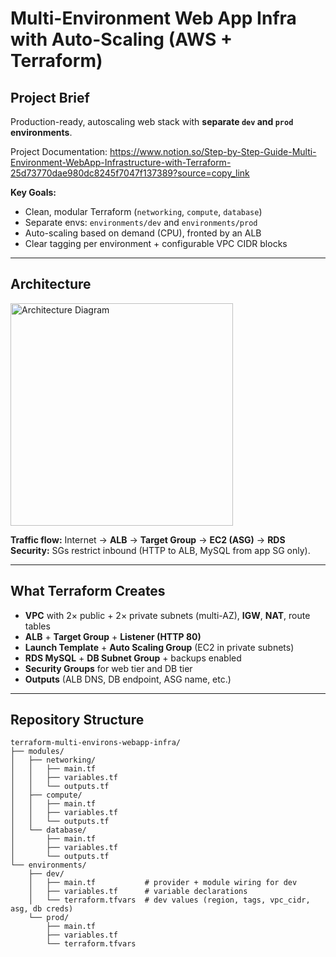 # Multi-Environment Web App Infra with Auto-Scaling (AWS + Terraform)

## Project Brief
Production-ready, autoscaling web stack with **separate `dev` and `prod` environments**. 

Project Documentation: https://www.notion.so/Step-by-Step-Guide-Multi-Environment-WebApp-Infrastructure-with-Terraform-25d73770dae980dc8245f7047f137389?source=copy_link

**Key Goals:**
- Clean, modular Terraform (`networking`, `compute`, `database`)
- Separate envs: `environments/dev` and `environments/prod`
- Auto-scaling based on demand (CPU), fronted by an ALB
- Clear tagging per environment + configurable VPC CIDR blocks

---

## Architecture
<img width="356" height="356" alt="Architecture Diagram" src="https://github.com/user-attachments/assets/5419f763-7dc6-4db4-b7dc-01a469bd7484" />

**Traffic flow:** Internet → **ALB** → **Target Group** → **EC2 (ASG)** → **RDS**  
**Security:** SGs restrict inbound (HTTP to ALB, MySQL from app SG only).

---

## What Terraform Creates
- **VPC** with 2× public + 2× private subnets (multi-AZ), **IGW**, **NAT**, route tables  
- **ALB** + **Target Group** + **Listener (HTTP 80)**  
- **Launch Template** + **Auto Scaling Group** (EC2 in private subnets)  
- **RDS MySQL** + **DB Subnet Group** + backups enabled  
- **Security Groups** for web tier and DB tier  
- **Outputs** (ALB DNS, DB endpoint, ASG name, etc.)

---

## Repository Structure

```text
terraform-multi-environs-webapp-infra/
├── modules/
│   ├── networking/
│   │   ├── main.tf
│   │   ├── variables.tf
│   │   └── outputs.tf
│   ├── compute/
│   │   ├── main.tf
│   │   ├── variables.tf
│   │   └── outputs.tf
│   └── database/
│       ├── main.tf
│       ├── variables.tf
│       └── outputs.tf
└── environments/
    ├── dev/
    │   ├── main.tf           # provider + module wiring for dev
    │   ├── variables.tf      # variable declarations
    │   └── terraform.tfvars  # dev values (region, tags, vpc_cidr, asg, db creds)
    └── prod/
        ├── main.tf
        ├── variables.tf
        └── terraform.tfvars
